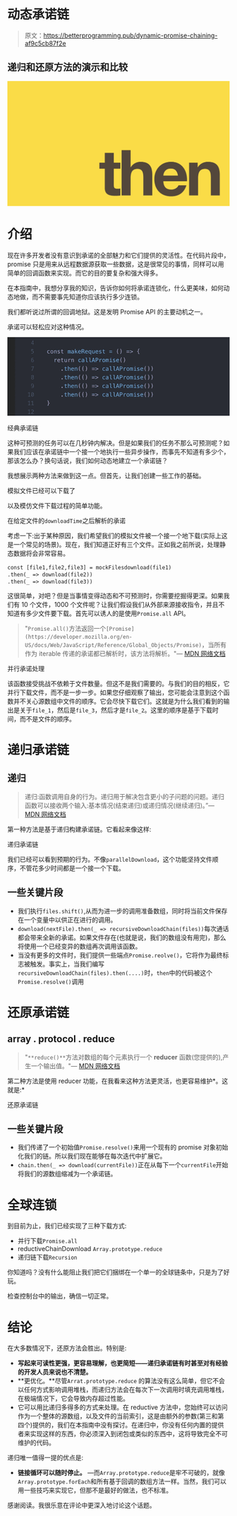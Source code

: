 # 动态承诺链

> 原文：<https://betterprogramming.pub/dynamic-promise-chaining-af9c5cb87f2e>

## 递归和还原方法的演示和比较

![](img/aa303960b5f855f6eef3a659b339e4bb.png)

# 介绍

现在许多开发者没有意识到承诺的全部魅力和它们提供的灵活性。在代码片段中，promise 只是用来从远程数据源获取一些数据，这是很常见的事情，同样可以用简单的回调函数来实现。而它的目的要复杂和强大得多。

在本指南中，我想分享我的知识，告诉你如何将承诺连锁化，什么更美味，如何动态地做，而不需要事先知道你应该执行多少连锁。

我们都听说过所谓的回调地狱。这是发明 Promise API 的主要动机之一。

承诺可以轻松应对这种情况。

![](img/a469e65e73b96a71e097e42014434d04.png)

经典承诺链

这种可预测的任务可以在几秒钟内解决。但是如果我们的任务不那么可预测呢？如果我们应该在承诺链中一个接一个地执行一些异步操作，而事先不知道有多少个，那该怎么办？换句话说，我们如何动态地建立一个承诺链？

我想展示两种方法来做到这一点。但首先，让我们创建一些工作的基础。

模拟文件已经可以下载了

以及模仿文件下载过程的简单功能。

在给定文件的`downloadTime`之后解析的承诺

考虑一下:出于某种原因，我们希望我们的模拟文件被一个接一个地下载(实际上这是一个常见的场景)。现在，我们知道正好有三个文件。正如我之前所说，处理静态数据将会非常容易。

```
const [file1,file2,file3] = mockFilesdownload(file1)
.then(_ => download(file2))
.then(_ => download(file3))
```

这很简单，对吧？但是当事情变得动态和不可预测时，你需要挖掘得更深。如果我们有 10 个文件，1000 个文件呢？让我们假设我们从外部来源接收指令，并且不知道有多少文件要下载。首先可以诱人的是使用`Promise.all` API。

> "`Promise.all()`方法返回一个`[Promise](https://developer.mozilla.org/en-US/docs/Web/JavaScript/Reference/Global_Objects/Promise)`，当所有作为 iterable 传递的承诺都已解析时，该方法将解析。"— [MDN 网络文档](https://developer.mozilla.org/en-US/docs/Web/JavaScript/Reference/Global_Objects/Promise/all)

并行承诺处理

该函数接受挑战不依赖于文件数量。但这不是我们需要的。与我们的目的相反，它并行下载文件，而不是一步一步。如果您仔细观察了输出，您可能会注意到这个函数并不关心源数组中文件的顺序。它会尽快下载它们。这就是为什么我们看到的输出是关于`file_1`，然后是`file_3`，然后才是`file_2`。这里的顺序是基于下载时间，而不是文件的顺序。

# 递归承诺链

## 递归

> 递归:函数调用自身的行为。递归用于解决包含更小的子问题的问题。递归函数可以接收两个输入:基本情况(结束递归)或递归情况(继续递归)。”— [MDN 网络文档](https://developer.mozilla.org/en-US/docs/Glossary/Recursion)

第一种方法是基于递归构建承诺链。它看起来像这样:

递归承诺链

我们已经可以看到预期的行为。不像`parallelDownload`，这个功能坚持文件顺序，不管花多少时间都是一个接一个下载。

## **一些关键片段**

*   我们执行`files.shift()`,从而为进一步的调用准备数组，同时将当前文件保存在一个变量中以供正在进行的调用。
*   `download(nextFile).then(_ => recursiveDownloadChain(files))`每次通话都会带来全新的承诺。如果文件存在(也就是说，我们的数组没有用完)，那么将使用一个已经变异的数组再次调用该函数。
*   当没有更多的文件时，我们提供一些端点`Promise.reolve()`，它将作为最终标志被触发。事实上，当我们编写`recursiveDownloadChain(files).then(....)`时，`then`中的代码被这个`Promise.resolve()`调用

# 还原承诺链

## array . protocol . reduce

> "`**reduce()**`方法对数组的每个元素执行一个 **reducer** 函数(您提供的),产生一个输出值。"— [MDN 网络文档](https://developer.mozilla.org/en-US/docs/Web/JavaScript/Reference/Global_Objects/Array/reduce)

第二种方法是使用 reducer 功能，在我看来这种方法更灵活，也更容易维护*。这就是:*

还原承诺链

## 一些关键片段

*   我们传递了一个初始值`Promise.resolve()`来用一个现有的 promise 对象初始化我们的链。所以我们现在能够在每次迭代中扩展它。
*   `chain.then(_ => download(currentFile))`正在从每下一个`currentFile`开始将我们的源数组缩减为一个承诺链。

# 全球连锁

到目前为止，我们已经实现了三种下载方式:

*   并行下载`Promise.all`
*   reductiveChainDownload `Array.prototype.reduce`
*   递归链下载`Recursion`

你知道吗？没有什么能阻止我们把它们捆绑在一个单一的全球链条中，只是为了好玩。

检查控制台中的输出，确信一切正常。

# 结论

在大多数情况下，还原方法会胜出。特别是:

*   **写起来可读性更强，更容易理解，也更简短——递归承诺链有时甚至对有经验的开发人员来说也不清楚。**
*   **更优化。**尽管`Arrat.prototype.reduce` 的算法没有这么简单，但它不会以任何方式影响调用堆栈，而递归方法会在每次下一次调用时填充调用堆栈，在极端情况下，它会导致内存超过性能。
*   它可以用比递归多得多的方式来处理。在 reductive 方法中，您始终可以访问作为一个整体的源数组，以及文件的当前索引，这是由额外的参数(第三和第四个)提供的，我们在本指南中没有探讨。在递归中，你没有任何内置的提供者来实现这样的东西，你必须深入到闭包或类似的东西中，这将导致完全不可维护的代码。

递归唯一值得一提的优点是:

*   **链接循环可以随时停止。** —而`Array.prototype.reduce`是牢不可破的，就像`Array.prototype.forEach`和所有基于回调的数组方法一样。当然，我们可以用一些技巧来实现它，但那不是最好的做法，也不标准。

感谢阅读。我很乐意在评论中更深入地讨论这个话题。
